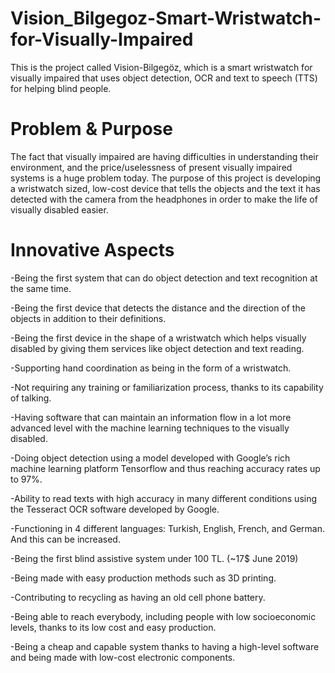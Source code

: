 # Vision_Bilgegoz-Smart-Wristwatch-for-Visually-Impaired
This is the project called Vision-Bilgegöz, which is a smart wristwatch for visually impaired that uses object detection, OCR and text to speech (TTS) for helping blind people.

# Problem & Purpose
The fact that visually impaired are having difficulties in understanding their environment, and the price/uselessness of present visually impaired systems is a huge problem today. The purpose of this project is developing a wristwatch sized, low-cost device that tells the objects and the text it has detected with the camera from the headphones in order to make the life of visually disabled easier.

# Innovative Aspects
-Being the first system that can do object detection and text recognition at the same time.

-Being the first device that detects the distance and the direction of the objects in addition to their definitions.

-Being the first device in the shape of a wristwatch which helps visually disabled by giving them services like object detection and text reading.

-Supporting hand coordination as being in the form of a wristwatch.

-Not requiring any training or familiarization process, thanks to its capability of talking.

-Having software that can maintain an information flow in a lot more advanced level with the machine learning techniques to the visually disabled.

-Doing object detection using a model developed with Google’s rich machine learning platform Tensorflow and thus reaching accuracy rates up to 97%.

-Ability to read texts with high accuracy in many different conditions using the Tesseract OCR software developed by Google.

-Functioning in 4 different languages: Turkish, English, French, and German. And this can be increased.

-Being the first blind assistive system under 100 TL. (~17$ June 2019)

-Being made with easy production methods such as 3D printing.

-Contributing to recycling as having an old cell phone battery.

-Being able to reach everybody, including people with low socioeconomic levels, thanks to its low cost and easy production.

-Being a cheap and capable system thanks to having a high-level software and being made with low-cost electronic components.
